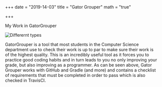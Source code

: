 +++
date = "2019-14-03"
title = "Gator Grouper"
math = "true"

+++

My Work in GatorGrouper

![Differernt types](/images/gatorgrouper.jpg)

GatorGrouper is a tool that most students in the Computer Science department use to check their work is up to par to make sure their work is of the highest quality. This is an incredibly useful tool as it forces you to practice good coding habits and in turn leads to you no only improving your grade, but also improving as a programmer. As can be seen above, Gator Grouper works with GitHub and Gradle (and more) and contains a checklist of requirements that must be completed in order to pass which is also checked in TravisCI.




<!-- # h1 Heading
## h2 Heading
### h3 Heading
#### h4 Heading
##### h5 Heading
###### h6 Heading


---

**This is bold text**

__This is bold text__

*This is italic text*

_This is italic text_

~~Deleted text~~

This is text with inline math $\sum_{n=1}^{\infty} 2^{-n} = 1$ and with math blocks:

$$
\sum_{n=1}^{\infty} 2^{-n} = 1
$$

| Heading | Another heading |
| :----:  | :-------------: |
|  text   |      text       |
|  text   |      text       |
|  text   |      text       |

> Block quotes are
> written like so.
>
> They can span multiple paragraphs,
> if you like.

Some text, and some `code` and then a nice plain [link with title](https://github.com/davidhampgonsalves/davidhampgonsalves.com-hugo "title text!").

and then

+ Create a list by starting a line with `+`, `-`, or `*`
+ Sub-lists are made by indenting 2 spaces:
  - Marker character change forces new list start:
    * Ac tristique libero volutpat at
+ Very easy!

vs.

1. Lorem ipsum dolor sit amet
2. Consectetur adipiscing elit
3. Integer molestie lorem at massa

## Code

Inline `code`

``` js
var foo = function (bar) {
  return bar++;
};

console.log(foo(5));
``` -->
